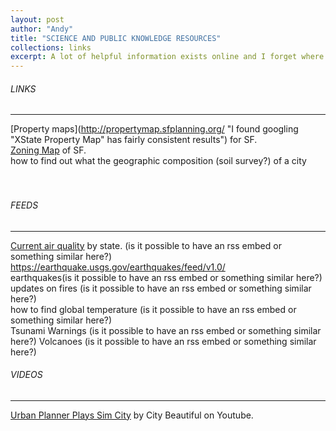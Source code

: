```yaml
---
layout: post
author: "Andy"
title: "SCIENCE AND PUBLIC KNOWLEDGE RESOURCES"
collections: links
excerpt: A lot of helpful information exists online and I forget where it is a lot of the time. This is a place to keep those resources, or the keywords needed to Google it.
---
```



###### LINKS
---
[Property maps](http://propertymap.sfplanning.org/ "I found googling "XState Property Map" has fairly consistent results") for SF.
<br>
[Zoning Map](http://default.sfplanning.org/zoning/zoning_map.pdf) of SF.
<br>
how to find out what the geographic composition (soil survey?) of a city
<br>
<br>
<br>


###### FEEDS
---
[Current air quality](https://airnow.gov/) by state. (is it possible to have an rss embed or something similar here?)
https://earthquake.usgs.gov/earthquakes/feed/v1.0/
<br>
earthquakes(is it possible to have an rss embed or something similar here?)
<br>
updates on fires (is it possible to have an rss embed or something similar here?)
<br>
how to find global temperature (is it possible to have an rss embed or something similar here?)
<br>
Tsunami Warnings (is it possible to have an rss embed or something similar here?)
Volcanoes (is it possible to have an rss embed or something similar here?)

###### VIDEOS
---
[Urban Planner Plays Sim City](https://www.youtube.com/watch?v=LUQaCoxybW8) by City Beautiful on Youtube.

